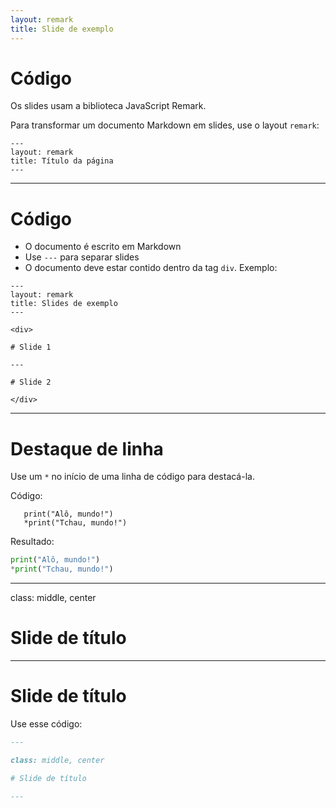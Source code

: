 ```yaml
---
layout: remark
title: Slide de exemplo
---
```


<div>

# Código

Os slides usam a biblioteca JavaScript Remark.

Para transformar um documento Markdown em slides, use o layout `remark`:

```
---
layout: remark
title: Título da página
---
```

---

# Código

- O documento é escrito em Markdown
- Use `---` para separar slides
- O documento deve estar contido dentro da tag `div`. Exemplo:

```
---
layout: remark
title: Slides de exemplo
---

<div>

# Slide 1

---

# Slide 2

</div>
```

---

# Destaque de linha

Use um `*` no início de uma linha de código para destacá-la.

Código:

```
   print("Alô, mundo!")
   *print("Tchau, mundo!")
```

Resultado:

```python
print("Alô, mundo!")
*print("Tchau, mundo!")
```

---

class: middle, center

# Slide de título

---

# Slide de título

Use esse código:

```markdown
---

class: middle, center

# Slide de título

---
```

</div>